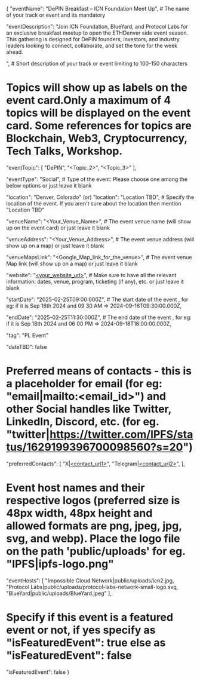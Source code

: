 {
  "eventName": "DePIN Breakfast – ICN Foundation Meet Up", # The name of your track or event and its mandatory

  "eventDescription": "Join ICN Foundation, BlueYard, and Protocol Labs for an exclusive breakfast meetup to open the ETHDenver side event season. This gathering is designed for DePIN founders, investors, and industry leaders looking to connect, collaborate, and set the tone for the week ahead.

", # Short description of your track or event limiting to 100-150 characters

  # Topics will show up as labels on the event card.Only a maximum of 4 topics will be displayed on the event card. Some references for topics are Blockchain, Web3, Cryptocurrency, Tech Talks, Workshop.
  
  "eventTopic": [
    "DePIN",
    "<Topic_2>",
    "<Topic_3>"
  ],
  
  "eventType": "Social", # Type of the event: Please choose one among the below options or just leave it blank

  "location": "Denver, Colorado" (or) "location": "Location TBD", # Specify the location of the event. If you aren't sure about the location then mention "Location TBD"

  "venueName": "<Your_Venue_Name>", # The event venue name (will show up on the event card) or just leave it blank

  "venueAddress": "<Your_Venue_Address>", # The event venue address (will show up on a map) or just leave it blank

  "venueMapsLink": "<Google_Map_link_for_the_venue>", # The event venue Map link (will show up on a map) or just leave it blank

  "website": "[<your_website_url>](https://lu.ma/enlmvhfp)", # Make sure to have all the relevant information: dates, venue, program, ticketing (if any), etc. or just leave it blank

  "startDate": "2025-02-25T09:00:000Z", # The start date of the event , for eg: if it is Sep 16th 2024 and 09 30 AM => 2024-09-16T09:30:00.000Z,

  "endDate": "2025-02-25T11:30:000Z", # The end date of the event , for eg: if it is Sep 18th 2024 and 06 00 PM => 2024-09-18T18:00:00.000Z,

  "tag": "PL Event"

  "dateTBD": false

  # Preferred means of contacts - this is a placeholder for email (for eg:  "email|mailto:<email_id>") and other Social handles like Twitter, LinkedIn, Discord, etc. (for eg. "twitter|https://twitter.com/IPFS/status/1629199396700098560?s=20")

  "preferredContacts": [
   "X|[<contact_url1>](https://x.com/ICN_Protocol)",
	 "Telegram|[<contact_url2>](https://t.me/ICN_Protocol)",
  ],

  # Event host names and their respective logos (preferred size is 48px width, 48px height and allowed formats are png, jpeg, jpg, svg, and webp). Place the logo file on the path 'public/uploads' for eg. "IPFS|ipfs-logo.png"

  "eventHosts": [
    "Impossible Cloud Network|public/uploads/icn2.jpg,
    "Protocol Labs|public/uploads/protocol-labs-network-small-logo.svg,
    "BlueYard|public/uploads/BlueYard.jpeg"
  ],

  # Specify if this event is a featured event or not, if yes specify as "isFeaturedEvent": true else as "isFeaturedEvent": false
  "isFeaturedEvent": false
}

